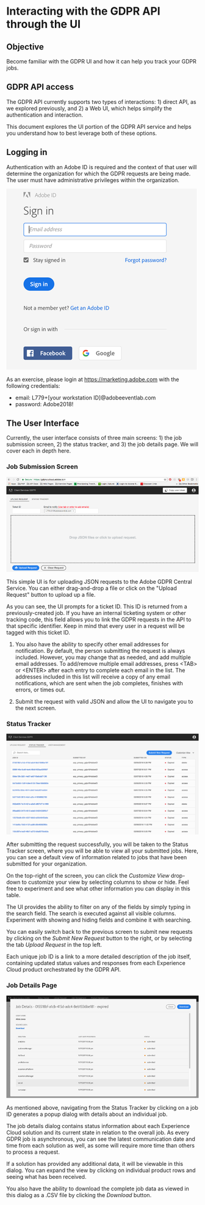 # Interacting with the GDPR API through the UI

## Objective

Become familiar with the GDPR UI and how it can help you track your GDPR jobs.

## GDPR API access

The GDPR API currently supports two types of interactions: 1) direct API, as we explored previously, and 2) a Web UI, which helps simplify the authentication and interaction.

This document explores the UI portion of the GDPR API service and helps you understand how to best leverage both of these options.

## Logging in

Authentication with an Adobe ID is required and the context of that user will determine the organization for which the GDPR requests are being made. The user must have administrative privileges within the organization.

![GDPR Login](images/gdpr-ui-login.png)

As an exercise, please login at https://marketing.adobe.com with the following credentials:

- email: L779+[your workstation ID]@adobeeventlab.com
- password: Adobe2018!

## The User Interface

Currently, the user interface consists of three main screens: 1) the job submission screen, 2) the status tracker, and 3) the job details page. We will cover each in depth here.

### Job Submission Screen

![GDPR UI Job Submission](images/gdpr-ui-job-submission.png)

This simple UI is for uploading JSON requests to the Adobe GDPR Central Service. You can either drag-and-drop a file or click on the "Upload Request" button to upload up a file.

As you can see, the UI prompts for a ticket ID. This ID is returned from a previously-created job. If you have an internal ticketing system or other tracking code, this field allows you to link the GDPR requests in the API to that specific identifier. Keep in mind that every user in a request will be tagged with this ticket ID.

1. You also have the ability to specify other email addresses for notification. By default, the person submitting the request is always included. However, you may change that as needed, and add multiple email addresses. To add/remove multiple email addresses, press &lt;TAB&gt; or &lt;ENTER&gt; after each entry to complete each email in the list. The addresses included in this list will receive a copy of any email notifications, which are sent when the job completes, finishes with errors, or times out.

2. Submit the request with valid JSON and allow the UI to navigate you to the next screen.

### Status Tracker

![GDPR UI Status Tracker](images/gdpr-ui-status-tracker.png)

After submitting the request successfully, you will be taken to the Status Tracker screen, where you will be able to view all your submitted jobs. Here, you can see a default view of information related to jobs that have been submitted for your organization.

On the top-right of the screen, you can click the _Customize View_ drop-down to customize your view by selecting columns to show or hide. Feel free to experiment and see what other information you can display in this table.

The UI provides the ability to filter on any of the fields by simply typing in the search field. The search is executed against all visible columns. Experiment with showing and hiding fields and combine it with searching.

You can easily switch back to the previous screen to submit new requests by clicking on the _Submit New Request_ button to the right, or by selecting the tab _Upload Request_ in the top left.

Each unique job ID is a link to a more detailed description of the job itself, containing updated status values and responses from each Experience Cloud product orchestrated by the GDPR API.

### Job Details Page

![GDPR UI Job Details](images/gdpr-ui-job-details.png)

As mentioned above, navigating from the Status Tracker by clicking on a job ID generates a popup dialog with details about an individual job.

The job details dialog contains status information about each Experience Cloud solution and its current state in relation to the overall job. As every GDPR job is asynchronous, you can see the latest communication date and time from each solution as well, as some will require more time than others to process a request.

If a solution has provided any additional data, it will be viewable in this dialog. You can expand the view by clicking on individual product rows and seeing what has been received.

You also have the ability to download the complete job data as viewed in this dialog as a .CSV file by clicking the _Download_ button.

